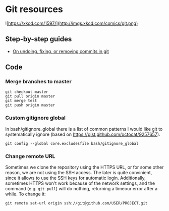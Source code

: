 # Git resources

![https://xkcd.com/1597/](http://imgs.xkcd.com/comics/git.png)

## Step-by-step guides
* [On undoing, fixing, or removing commits in git](http://sethrobertson.github.io/GitFixUm/fixup.html)

## Code
### Merge branches to master

```
git checkout master
git pull origin master
git merge test
git push origin master
```

### Custom gitignore global

In bash/gitignore_global there is a list of common patterns I would like git to systematically ignore (based on https://gist.github.com/octocat/9257657).

```
git config --global core.excludesfile bash/gitignore_global
```

### Change remote URL

Sometimes we clone the repository using the HTTPS URL, or for some other reason, we are not using the SSH access. The later is quite convinient, since it allows to use the SSH keys for automatic login. Additionally, sometimes HTTPS won't work because of the network settings, and the command (e.g. ```git pull```) will do nothing, returning a timeour error after a while. To change it:

```
git remote set-url origin ssh://git@github.com/USER/PROJECT.git
```

